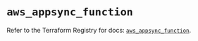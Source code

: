 # `aws_appsync_function`

Refer to the Terraform Registry for docs: [`aws_appsync_function`](https://registry.terraform.io/providers/hashicorp/aws/5.39.0/docs/resources/appsync_function).
